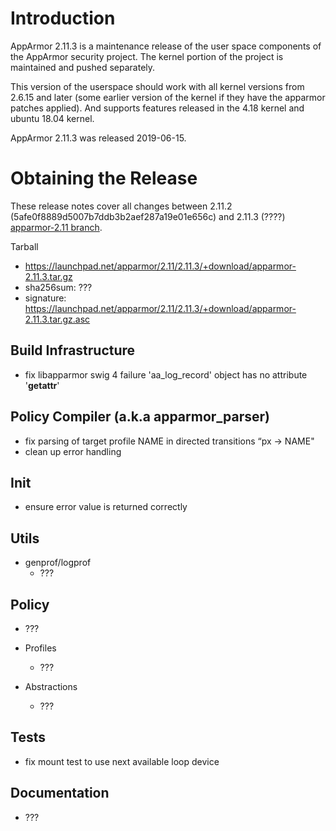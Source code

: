 Introduction
============

AppArmor 2.11.3 is a maintenance release of the user space components
of the AppArmor security project. The kernel portion of the project
is maintained and pushed separately.

This version of the userspace should work with all kernel versions from
2.6.15 and later (some earlier version of the kernel if they have the
apparmor patches applied). And supports features released in the 4.18
kernel and ubuntu 18.04 kernel.

AppArmor 2.11.3 was released 2019-06-15.


# Obtaining the Release
These release notes cover all changes between 2.11.2 (5afe0f8889d5007b7ddb3b2aef287a19e01e656c) and 2.11.3 (????) [apparmor-2.11 branch](https://gitlab.com/apparmor/apparmor/tree/apparmor-2.11).

Tarball
-   <https://launchpad.net/apparmor/2.11/2.11.3/+download/apparmor-2.11.3.tar.gz>
-   sha256sum: ???
-   signature: <https://launchpad.net/apparmor/2.11/2.11.3/+download/apparmor-2.11.3.tar.gz.asc>

Build Infrastructure
--------------------
- fix libapparmor swig 4 failure 'aa_log_record' object has no attribute '__getattr__'

Policy Compiler (a.k.a apparmor\_parser)
----------------------------------------
- fix parsing of target profile NAME in directed transitions “px -> NAME"
- clean up error handling 

Init
----
- ensure error value is returned correctly

Utils
-----

-  genprof/logprof
   - ???

Policy
------
- ???

- Profiles
  - ???

- Abstractions
  - ???


Tests
-----
- fix mount test to use next available loop device

Documentation
-------------
- ???

